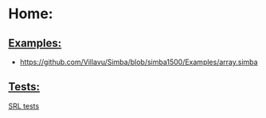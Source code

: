 # Home:
## [Examples:](https://github.com/Villavu/Simba/tree/simba1500/Examples)
- https://github.com/Villavu/Simba/blob/simba1500/Examples/array.simba

## [Tests:](https://github.com/Villavu/Simba/tree/simba1500/Tests)
[SRL tests](https://github.com/Villavu/SRL-Development/tree/master/tests)
